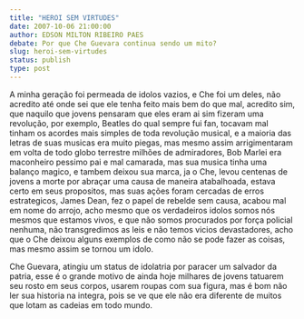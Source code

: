 ```yaml
---
title: "HEROI SEM VIRTUDES"
date: 2007-10-06 21:00:00
author: EDSON MILTON RIBEIRO PAES
debate: Por que Che Guevara continua sendo um mito?
slug: heroi-sem-virtudes
status: publish 
type: post
---
```


A minha geração foi permeada de idolos vazios, e Che foi um deles, não acredito até onde sei que ele tenha feito mais bem do que mal, acredito sim, que naquilo que jovens pensaram que eles eram ai sim fizeram uma revolução, por exemplo, Beatles do qual sempre fui fan, tocavam mal tinham os acordes mais simples de toda revolução musical, e a maioria das letras de suas musicas era muito piegas, mas mesmo assim arrigimentaram em volta de todo globo terrestre milhões de admiradores, Bob Marlei era maconheiro pessimo pai e mal camarada, mas sua musica tinha uma balanço magico, e tambem deixou sua marca, ja o Che, levou centenas de jovens a morte por abraçar uma causa de maneira atabalhoada, estava certo em seus propositos, mas suas ações foram cercadas de erros estrategicos, James Dean, fez o papel de rebelde sem causa, acabou mal em nome do arrojo, acho mesmo que os verdadeiros idolos somos nós mesmos que estamos vivos, e que não somos procurados por força policial nenhuma, não transgredimos as leis e não temos vicios devastadores, acho que o Che deixou alguns exemplos de como não se pode fazer as coisas, mas mesmo assim se tornou um idolo.  

Che Guevara, atingiu um status de idolatria por paracer um salvador da patria, esse é o grande motivo de ainda hoje milhares de jovens tatuarem seu rosto em seus corpos, usarem roupas com sua figura, mas é bom não ler sua historia na integra, pois se ve que ele não era diferente de muitos que lotam as cadeias em todo mundo.
